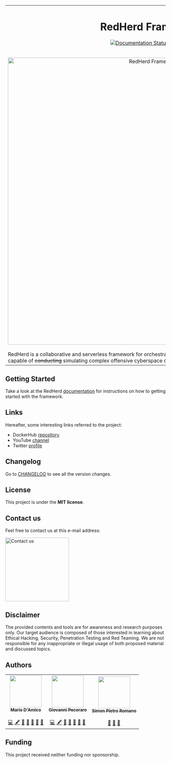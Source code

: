 <table align="center" border="0">
<tr>
<td align="center" width="9999">

# RedHerd Framework
[![Documentation Status](https://readthedocs.org/projects/redherd/badge/?version=latest)](https://redherd.readthedocs.io/en/latest/?badge=latest)
[![Twitter](https://img.shields.io/twitter/follow/RedHerdProject?style=social)](https://twitter.com/RedHerdProject)
	
<br>
<img src="https://redherd.readthedocs.io/en/latest/design/features/redherd-net.png" align="center" width="900px" alt="RedHerd Framework">
<br><br>
	
<div align="left">
RedHerd is a collaborative and serverless framework for orchestrating a geographically distributed group of assets capable of <del>conducting</del> simulating complex offensive cyberspace operations.
</div>

</td>
</tr>
</table>


## Getting Started

Take a look at the RedHerd [documentation](https://redherd.readthedocs.io) for instructions on how to getting started with the framework.


## Links

Hereafter, some interesting links referred to the project:

- DockerHub [repository](https://hub.docker.com/u/redherd)
- YouTube [channel](https://www.youtube.com/channel/UCYSM51oldVsryhZxGdB3hXA)
- Twitter [profile](https://twitter.com/RedHerdProject)


## Changelog   

Go to [CHANGELOG](CHANGELOG.md) to see all the version changes.


## License

This project is under the **MIT license**.


## Contact us

Feel free to contact us at this e-mail address:

<img src="https://redherd.readthedocs.io/en/dev/references/credits/contactus.png"  width="200px;" alt="Contact us">


## Disclaimer

The provided contents and tools are for awareness and research purposes only. Our target audience is composed of those interested in learning about Ethical Hacking, Security, Penetration Testing and Red Teaming. We are not responsible for any inappropriate or illegal usage of both proposed material and discussed topics.


## Authors

<table border="0">
<tr width="9999">
<td align="center">
<a href="https://github.com/b4gh33r4">
<img src="https://avatars.githubusercontent.com/u/87416466?v=4" width="100px;" alt=""/><br />
<sub><b>Mario D'Amico</b></sub>
</a>
<br /><br />
<a href="" title="Code">💻</a> 
<a href="" title="Content">🖋</a> 
<a href="" title="Bug reports">🐛</a> 
<a href="" title="Maintenance">🚧</a> 
<a href="" title="Project Management">📆</a>
<a href="" title="Design">🎨</a> 
<a href="" title="Documentation">📖</a>
</td>
	
<td align="center">
<a href="https://github.com/Peco602">
<img src="https://avatars.githubusercontent.com/u/13527424?v=4" width="100px;" alt=""/><br />
<sub><b>Giovanni Pecoraro</b></sub>
</a>
<br /><br />
<a href="" title="Code">💻</a> 
<a href="" title="Content">🖋</a> 
<a href="" title="Bug reports">🐛</a> 
<a href="" title="Maintenance">🚧</a> 
<a href="" title="Project Management">📆</a>
<a href="" title="Design">🎨</a> 
<a href="" title="Documentation">📖</a>
</td>	

<td align="center">
<a href="https://github.com/spromano">
<img src="https://avatars1.githubusercontent.com/u/4959718?v=4?s=100" width="100px;" alt=""/><br />
<sub><b>Simon Pietro Romano</b></sub>
</a>
<br /><br />
<a href="" title="Project Management">📆</a>
<a href="" title="Design">🎨</a> 
<a href="" title="Documentation">📖</a>
</td>
</tr>
</table>

## Funding

This project received neither funding nor sponsorship.
